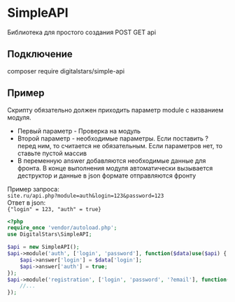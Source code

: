 # SimpleAPI
Библиотека для простого создания POST GET api  

## Подключение
composer require digitalstars/simple-api

## Пример
Скрипту обязательно должен приходить параметр module с названием модуля.  
* Первый параметр - Проверка на модуль  
* Второй параметр - необходимые параметры. Если поставить ? перед ним, то считается не обязательным. Если параметров нет, то ставьте пустой массив  
* В переменную answer добавляются необходимые данные для фронта. В конце выполнения модуля автоматически вызывается деструктор и данные в json формате отправляются фронту

Пример запроса:  
```site.ru/api.php?module=auth&login=123&password=123```  
Ответ в json:  
```{"login" = 123, "auth" = true}```  

```php
<?php
require_once 'vendor/autoload.php';
use DigitalStars\SimpleAPI;

$api = new SimpleAPI();
$api->module('auth', ['login', 'password'], function($data)use($api) {
    $api->answer['login'] = $data['login'];
    $api->answer['auth'] = true;
});
$api->module('registration', ['login', 'password', '?email'], function($data)use($api) {
    //...
});
```

